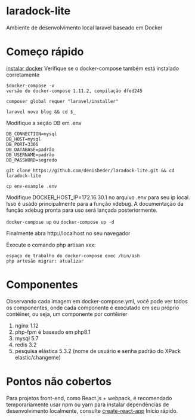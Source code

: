 # laradock-lite
Ambiente de desenvolvimento local laravel baseado em Docker

# Começo rápido
[instalar docker](https://docs.docker.com/docker-for-mac/install/)
Verifique se o docker-compose também está instalado corretamente
```
$docker-compose -v
versão do docker-compose 1.11.2, compilação dfed245
```
`composer global requer "laravel/installer"`

`laravel novo blog && cd $_`

Modifique a seção DB em .env
```
DB_CONNECTION=mysql
DB_HOST=mysql
DB_PORT=3306
DB_DATABASE=padrão
DB_USERNAME=padrão
DB_PASSWORD=segredo
```

`git clone https://github.com/denisbeder/laradock-lite.git && cd laradock-lite`

`cp env-example .env`

Modifique DOCKER_HOST_IP=172.16.30.1 no arquivo .env para seu ip local. Isso é usado principalmente para a função xdebug. A documentação da função xdebug pronta para uso será lançada posteriormente.

`docker-compose up` ou `docker-compose up -d`

Finalmente abra http://localhost no seu navegador

Execute o comando php artisan xxx:
```
espaço de trabalho do docker-compose exec /bin/ash
php artesão migrar: atualizar
```

# Componentes
Observando cada imagem em docker-compose.yml, você pode ver todos os componentes, onde cada componente é executado em seu próprio contêiner, ou seja, um componente por contêiner
1. nginx 1.12
2. php-fpm é baseado em php8.1
3. mysql 5.7
4. redis 3.2
5. pesquisa elástica 5.3.2 (nome de usuário e senha padrão do XPack elastic/changeme)

# Pontos não cobertos
Para projetos front-end, como React.js + webpack, é recomendado temporariamente usar npm ou yarn para instalar dependências de desenvolvimento localmente, consulte [create-react-app](https://github.com/facebookincubator/create-react-app) Início rápido.